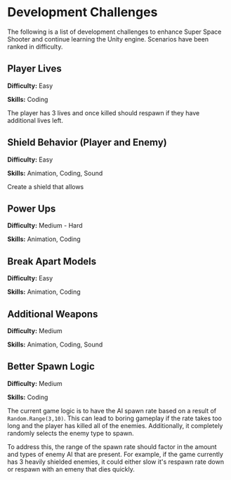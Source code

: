 # Development Challenges
The following is a list of development challenges to enhance Super Space Shooter and continue learning the Unity engine. Scenarios have been ranked in difficulty.

## Player Lives
**Difficulty:** Easy

**Skills:** Coding

The player has 3 lives and once killed should respawn if they have additional lives left. 

## Shield Behavior (Player and Enemy)
**Difficulty:** Easy

**Skills:** Animation, Coding, Sound

Create a shield that allows 

## Power Ups
**Difficulty:** Medium - Hard

**Skills:** Animation, Coding

## Break Apart Models
**Difficulty:** Easy

**Skills:** Animation, Coding


## Additional Weapons
**Difficulty:** Medium

**Skills:** Animation, Coding, Sound

## Better Spawn Logic
**Difficulty:** Medium

**Skills:** Coding

The current game logic is to have the AI spawn rate based on a result of ``` Random.Range(3,10)```. This can lead to boring gameplay if the rate takes too long and the player has killed all of the enemies. Additionally, it completely randomly selects the enemy type to spawn. 

To address this, the range of the spawn rate should factor in the amount and types of enemy AI that are present. For example, if the game currently has 3 heavily shielded enemies, it could either slow it's respawn rate down or respawn with an emeny that dies quickly.

